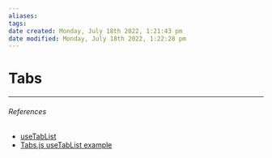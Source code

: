 ```yaml
---
aliases: 
tags: 
date created: Monday, July 18th 2022, 1:21:43 pm
date modified: Monday, July 18th 2022, 1:22:28 pm
---
```


# Tabs

---

###### References

- [useTabList](https://react-spectrum.adobe.com/react-aria/useTabList.html)
- [Tabs.js useTabList example ](https://codesandbox.io/s/practical-monad-punzo?file=/src/Tabs.js)
